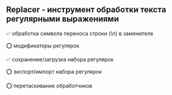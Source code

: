 ## Replacer - инструмент обработки текста регулярными выражениями
✅ обработка символа переноса строки (\n) в заменителе

⭕ модификаторы регулярок

✅ сохранение/загрузка набора регулярок

⭕ экспорт/импорт набора регулярок

⭕ перетаскивание обработчиков
